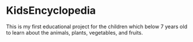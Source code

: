 # KidsEncyclopedia
This is my first educational project for the children which below 7 years old to learn about the animals, plants, vegetables, and fruits.
